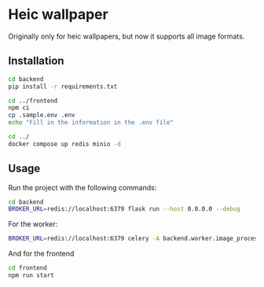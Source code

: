 # Heic wallpaper

Originally only for heic wallpapers, but now it supports all image formats.




## Installation

```bash
cd backend
pip install -r requirements.txt

cd ../frontend
npm ci
cp .sample.env .env
echo "Fill in the information in the .env file"

cd ../
docker compose up redis minio -d
```
## Usage
Run the project with the following commands:

```bash
cd backend
BROKER_URL=redis://localhost:6379 flask run --host 0.0.0.0 --debug
```

For the worker:
```bash
BROKER_URL=redis://localhost:6379 celery -A backend.worker.image_processor worker -l info --autoscale=4,1 
```

And for the frontend
```bash
cd frontend
npm run start
```
